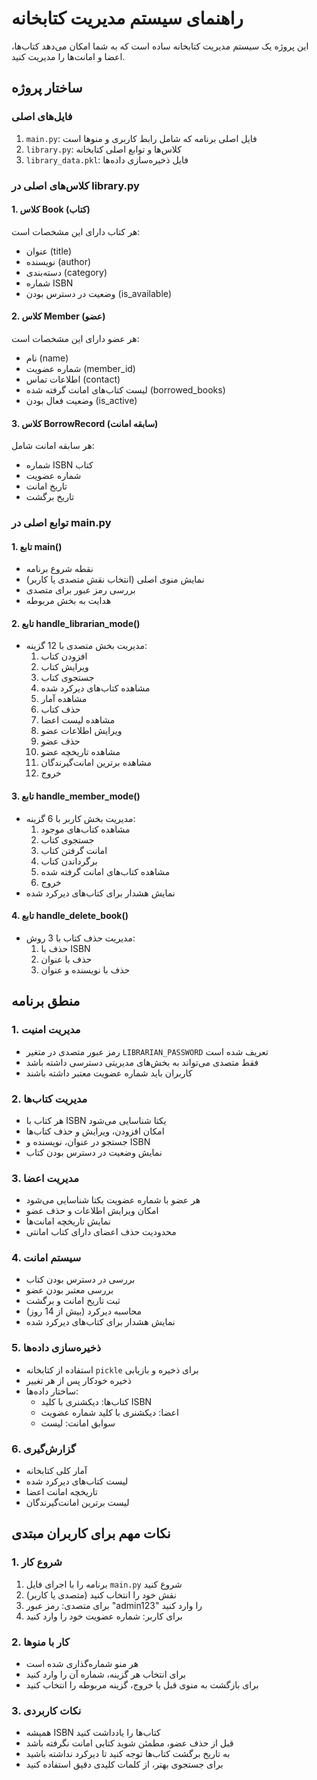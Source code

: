 # راهنمای سیستم مدیریت کتابخانه

این پروژه یک سیستم مدیریت کتابخانه ساده است که به شما امکان می‌دهد کتاب‌ها، اعضا و امانت‌ها را مدیریت کنید.

## ساختار پروژه

### فایل‌های اصلی
1. `main.py`: فایل اصلی برنامه که شامل رابط کاربری و منوها است
2. `library.py`: کلاس‌ها و توابع اصلی کتابخانه
3. `library_data.pkl`: فایل ذخیره‌سازی داده‌ها

### کلاس‌های اصلی در library.py

#### 1. کلاس Book (کتاب)
هر کتاب دارای این مشخصات است:
- عنوان (title)
- نویسنده (author)
- دسته‌بندی (category)
- شماره ISBN
- وضعیت در دسترس بودن (is_available)

#### 2. کلاس Member (عضو)
هر عضو دارای این مشخصات است:
- نام (name)
- شماره عضویت (member_id)
- اطلاعات تماس (contact)
- لیست کتاب‌های امانت گرفته شده (borrowed_books)
- وضعیت فعال بودن (is_active)

#### 3. کلاس BorrowRecord (سابقه امانت)
هر سابقه امانت شامل:
- شماره ISBN کتاب
- شماره عضویت
- تاریخ امانت
- تاریخ برگشت

### توابع اصلی در main.py

#### 1. تابع main()
- نقطه شروع برنامه
- نمایش منوی اصلی (انتخاب نقش متصدی یا کاربر)
- بررسی رمز عبور برای متصدی
- هدایت به بخش مربوطه

#### 2. تابع handle_librarian_mode()
- مدیریت بخش متصدی با 12 گزینه:
  1. افزودن کتاب
  2. ویرایش کتاب
  3. جستجوی کتاب
  4. مشاهده کتاب‌های دیرکرد شده
  5. مشاهده آمار
  6. حذف کتاب
  7. مشاهده لیست اعضا
  8. ویرایش اطلاعات عضو
  9. حذف عضو
  10. مشاهده تاریخچه عضو
  11. مشاهده برترین امانت‌گیرندگان
  12. خروج

#### 3. تابع handle_member_mode()
- مدیریت بخش کاربر با 6 گزینه:
  1. مشاهده کتاب‌های موجود
  2. جستجوی کتاب
  3. امانت گرفتن کتاب
  4. برگرداندن کتاب
  5. مشاهده کتاب‌های امانت گرفته شده
  6. خروج
- نمایش هشدار برای کتاب‌های دیرکرد شده

#### 4. تابع handle_delete_book()
- مدیریت حذف کتاب با 3 روش:
  1. حذف با ISBN
  2. حذف با عنوان
  3. حذف با نویسنده و عنوان

## منطق برنامه

### 1. مدیریت امنیت
- رمز عبور متصدی در متغیر `LIBRARIAN_PASSWORD` تعریف شده است
- فقط متصدی می‌تواند به بخش‌های مدیریتی دسترسی داشته باشد
- کاربران باید شماره عضویت معتبر داشته باشند

### 2. مدیریت کتاب‌ها
- هر کتاب با ISBN یکتا شناسایی می‌شود
- امکان افزودن، ویرایش و حذف کتاب‌ها
- جستجو در عنوان، نویسنده و ISBN
- نمایش وضعیت در دسترس بودن کتاب

### 3. مدیریت اعضا
- هر عضو با شماره عضویت یکتا شناسایی می‌شود
- امکان ویرایش اطلاعات و حذف عضو
- نمایش تاریخچه امانت‌ها
- محدودیت حذف اعضای دارای کتاب امانتی

### 4. سیستم امانت
- بررسی در دسترس بودن کتاب
- بررسی معتبر بودن عضو
- ثبت تاریخ امانت و برگشت
- محاسبه دیرکرد (بیش از 14 روز)
- نمایش هشدار برای کتاب‌های دیرکرد شده

### 5. ذخیره‌سازی داده‌ها
- استفاده از کتابخانه `pickle` برای ذخیره و بازیابی
- ذخیره خودکار پس از هر تغییر
- ساختار داده‌ها:
  - کتاب‌ها: دیکشنری با کلید ISBN
  - اعضا: دیکشنری با کلید شماره عضویت
  - سوابق امانت: لیست

### 6. گزارش‌گیری
- آمار کلی کتابخانه
- لیست کتاب‌های دیرکرد شده
- تاریخچه امانت اعضا
- لیست برترین امانت‌گیرندگان

## نکات مهم برای کاربران مبتدی

### 1. شروع کار
1. برنامه را با اجرای فایل `main.py` شروع کنید
2. نقش خود را انتخاب کنید (متصدی یا کاربر)
3. برای متصدی: رمز عبور "admin123" را وارد کنید
4. برای کاربر: شماره عضویت خود را وارد کنید

### 2. کار با منوها
- هر منو شماره‌گذاری شده است
- برای انتخاب هر گزینه، شماره آن را وارد کنید
- برای بازگشت به منوی قبل یا خروج، گزینه مربوطه را انتخاب کنید

### 3. نکات کاربردی
- همیشه ISBN کتاب‌ها را یادداشت کنید
- قبل از حذف عضو، مطمئن شوید کتابی امانت نگرفته باشد
- به تاریخ برگشت کتاب‌ها توجه کنید تا دیرکرد نداشته باشید
- برای جستجوی بهتر، از کلمات کلیدی دقیق استفاده کنید